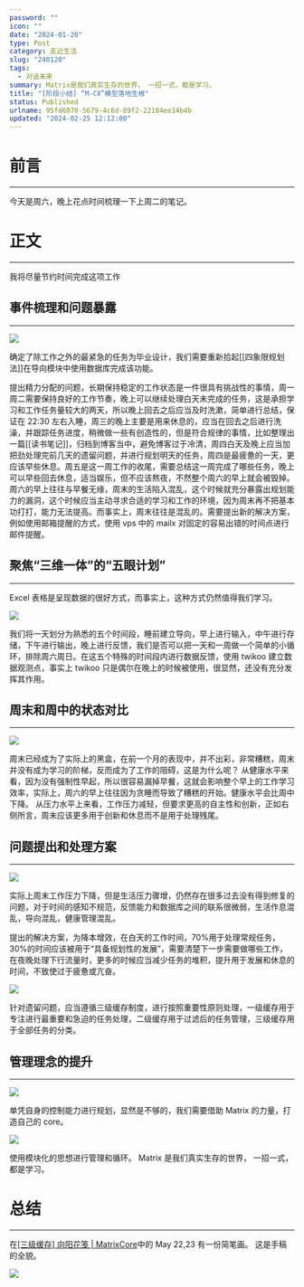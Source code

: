 ```yaml
---
password: ""
icon: ""
date: "2024-01-20"
type: Post
category: 走近生活
slug: "240120"
tags:
  - 对话未来
summary: Matrix是我们真实生存的世界， 一招一式，都是学习。
title: "[阶段小结] “M-CⅡ”模型落地生根"
status: Published
urlname: 95fd6070-5679-4c6d-89f2-22184ee14b4b
updated: "2024-02-25 12:12:00"
---
```


# 前言

---

今天是周六，晚上花点时间梳理一下上周二的笔记。

# 正文

---

我将尽量节约时间完成这项工作

## 事件梳理和问题暴露

---

![](https://bu.dusays.com/2024/01/20/65abcf630a64c.png)

确定了除工作之外的最紧急的任务为毕业设计，我们需要重新拾起[[四象限规划法]]在导向模块中使用数据库完成该功能。

提出精力分配的问题，长期保持稳定的工作状态是一件很具有挑战性的事情，周一周二需要保持良好的工作节奏，晚上可以继续处理白天未完成的任务，这是承担学习和工作任务量较大的两天，所以晚上回去之后应当及时洗漱，简单进行总结，保证在 22:30 左右入睡，周三的晚上主要是用来休息的，应当在回去之后进行洗澡，并跟踪任务进度，稍微做一些有创造性的，但是符合规律的事情，比如整理出一篇[[读书笔记]]，归档到博客当中，避免博客过于冷清，周四白天及晚上应当加把劲处理完前几天的遗留问题，并进行规划明天的任务，周四是最疲惫的一天，更应该早些休息。周五是这一周工作的收尾，需要总结这一周完成了哪些任务，晚上可以早些回去休息，适当娱乐，但不应该熬夜，不然整个周六的早上就会被毁掉。周六的早上往往与早餐无缘，周末的生活陷入混乱，这个时候就充分暴露出规划能力的漏洞，这个时候应当主动寻求合适的学习和工作的环境，因为周末再不把基本功打打，能力无法提高。而事实上，周末往往是混乱的。需要提出新的解决方案，例如使用邮箱提醒的方式，使用 vps 中的 mailx 对固定的容易出错的时间点进行邮件提醒。

## 聚焦“三维一体”的“五眼计划”

---

Excel 表格是呈现数据的很好方式，而事实上，这种方式仍然值得我们学习。

![](https://bu.dusays.com/2024/01/20/65abcf642e4a0.png)

我们将一天划分为熟悉的五个时间段，睡前建立导向，早上进行输入，中午进行存储，下午进行输出，晚上进行反馈，我们是否可以把一天和一周做一个简单的小循环，排除周六周日。在这五个特殊的时间段内进行数据反馈，使用 twikoo 建立数据观测点，事实上 twikoo 只是偶尔在晚上的时候被使用，很显然，还没有充分发挥其作用。

## 周末和周中的状态对比

---

![](https://bu.dusays.com/2024/01/20/65abcf6560ade.png)

周末已经成为了实际上的黑盒，在前一个月的表现中，并不出彩，非常糟糕，周末并没有成为学习的阶梯，反而成为了工作的阻碍，这是为什么呢？
从健康水平来看，因为没有强制性早起，所以很容易漏掉早餐，这就会影响整个早上的工作学习效率，实际上，周六的早上往往因为贪睡而导致了糟糕的开始。健康水平会比周中下降。
从压力水平上来看，工作压力减轻，但要求更高的自主性和创新，正如右侧所言，周末应该更多用于创新和休息而不是用于处理残尾。

## 问题提出和处理方案

---

![](https://bu.dusays.com/2024/01/20/65abcf66b6c48.png)

实际上周末工作压力下降，但是生活压力骤增，仍然存在很多过去没有得到修复的问题，对于时间的感知不规范，反馈能力和数据库之间的联系很微弱，生活作息混乱，导向混乱，健康管理混乱。

提出的解决方案，为降本增效，在白天的工作时间，70%用于处理常规任务，30%的时间应该被用于“具备规划性的发展”，需要清楚下一步需要做哪些工作，在夜晚处理下行流量时，更多的时候应当减少任务的堆积，提升用于发展和休息的时间，不致使过于疲惫或亢奋。

![](https://bu.dusays.com/2024/01/20/65abcf67d2daa.png)

针对遗留问题，应当遵循三级缓存制度，进行按照重要性原则处理，一级缓存用于专注进行最重要和急迫的任务处理，二级缓存用于过滤后的任务管理，三级缓存用于全部任务的分类。

## 管理理念的提升

---

![](https://bu.dusays.com/2024/01/20/65abcf6900d5a.png)

单凭自身的控制能力进行规划，显然是不够的，我们需要借助 Matrix 的力量，打造自己的 core。

![](https://bu.dusays.com/2024/01/20/65abcf6a176b8.png)

使用模块化的思想进行管理和循环。
Matrix 是我们真实生存的世界， 一招一式，都是学习。

# 总结

---

在[[三级缓存] 向阳花笺 | MatrixCore](https://matrixcore.top/article/sunflower)中的 May 22,23 有一份简笔画。
这是手稿的全貌。

![](https://bu.dusays.com/2024/01/20/65abcf6b92b68.png)
